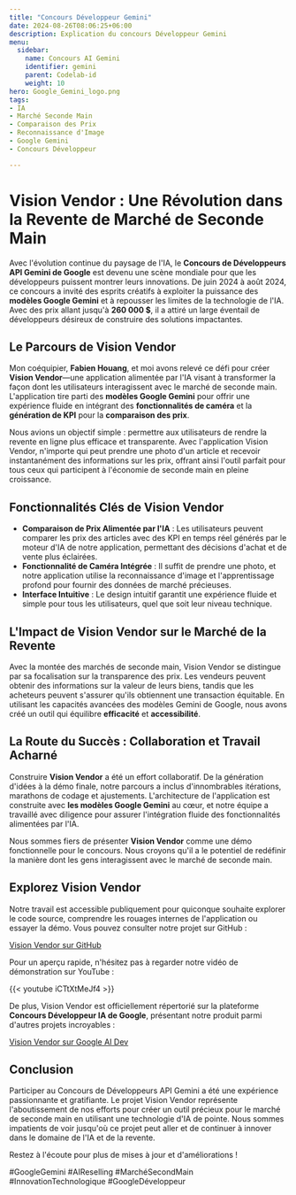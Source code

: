 ```yaml
---
title: "Concours Développeur Gemini"
date: 2024-08-26T08:06:25+06:00
description: Explication du concours Développeur Gemini
menu:
  sidebar:
    name: Concours AI Gemini
    identifier: gemini
    parent: Codelab-id
    weight: 10
hero: Google_Gemini_logo.png
tags:
- IA
- Marché Seconde Main
- Comparaison des Prix
- Reconnaissance d'Image
- Google Gemini
- Concours Développeur

---
```


# Vision Vendor : Une Révolution dans la Revente de Marché de Seconde Main

Avec l'évolution continue du paysage de l'IA, le **Concours de Développeurs API Gemini de Google** est devenu une scène mondiale pour que les développeurs puissent montrer leurs innovations. De juin 2024 à août 2024, ce concours a invité des esprits créatifs à exploiter la puissance des **modèles Google Gemini** et à repousser les limites de la technologie de l'IA. Avec des prix allant jusqu'à **260 000 $**, il a attiré un large éventail de développeurs désireux de construire des solutions impactantes.

## Le Parcours de Vision Vendor

Mon coéquipier, **Fabien Houang**, et moi avons relevé ce défi pour créer **Vision Vendor**—une application alimentée par l'IA visant à transformer la façon dont les utilisateurs interagissent avec le marché de seconde main. L'application tire parti des **modèles Google Gemini** pour offrir une expérience fluide en intégrant des **fonctionnalités de caméra** et la **génération de KPI** pour la **comparaison des prix**.

Nous avions un objectif simple : permettre aux utilisateurs de rendre la revente en ligne plus efficace et transparente. Avec l'application Vision Vendor, n'importe qui peut prendre une photo d'un article et recevoir instantanément des informations sur les prix, offrant ainsi l'outil parfait pour tous ceux qui participent à l'économie de seconde main en pleine croissance.

## Fonctionnalités Clés de Vision Vendor

- **Comparaison de Prix Alimentée par l'IA** : Les utilisateurs peuvent comparer les prix des articles avec des KPI en temps réel générés par le moteur d'IA de notre application, permettant des décisions d'achat et de vente plus éclairées.
- **Fonctionnalité de Caméra Intégrée** : Il suffit de prendre une photo, et notre application utilise la reconnaissance d'image et l'apprentissage profond pour fournir des données de marché précieuses.
- **Interface Intuitive** : Le design intuitif garantit une expérience fluide et simple pour tous les utilisateurs, quel que soit leur niveau technique.

## L'Impact de Vision Vendor sur le Marché de la Revente

Avec la montée des marchés de seconde main, Vision Vendor se distingue par sa focalisation sur la transparence des prix. Les vendeurs peuvent obtenir des informations sur la valeur de leurs biens, tandis que les acheteurs peuvent s'assurer qu'ils obtiennent une transaction équitable. En utilisant les capacités avancées des modèles Gemini de Google, nous avons créé un outil qui équilibre **efficacité** et **accessibilité**.

## La Route du Succès : Collaboration et Travail Acharné

Construire **Vision Vendor** a été un effort collaboratif. De la génération d'idées à la démo finale, notre parcours a inclus d'innombrables itérations, marathons de codage et ajustements. L'architecture de l'application est construite avec **les modèles Google Gemini** au cœur, et notre équipe a travaillé avec diligence pour assurer l'intégration fluide des fonctionnalités alimentées par l'IA.

Nous sommes fiers de présenter **Vision Vendor** comme une démo fonctionnelle pour le concours. Nous croyons qu'il a le potentiel de redéfinir la manière dont les gens interagissent avec le marché de seconde main.

## Explorez Vision Vendor

Notre travail est accessible publiquement pour quiconque souhaite explorer le code source, comprendre les rouages internes de l'application ou essayer la démo. Vous pouvez consulter notre projet sur GitHub :

[Vision Vendor sur GitHub](https://github.com/fabienhouang/VisionVendor)

Pour un aperçu rapide, n'hésitez pas à regarder notre vidéo de démonstration sur YouTube :

{{< youtube iCTtXtMeJf4 >}}

De plus, Vision Vendor est officiellement répertorié sur la plateforme **Concours Développeur IA de Google**, présentant notre produit parmi d'autres projets incroyables :

[Vision Vendor sur Google AI Dev](https://ai.google.dev/competition/projects/vision-vendor)

## Conclusion

Participer au Concours de Développeurs API Gemini a été une expérience passionnante et gratifiante. Le projet Vision Vendor représente l'aboutissement de nos efforts pour créer un outil précieux pour le marché de seconde main en utilisant une technologie d'IA de pointe. Nous sommes impatients de voir jusqu'où ce projet peut aller et de continuer à innover dans le domaine de l'IA et de la revente.

Restez à l'écoute pour plus de mises à jour et d'améliorations !

#GoogleGemini #AIReselling #MarchéSecondMain #InnovationTechnologique #GoogleDéveloppeur
